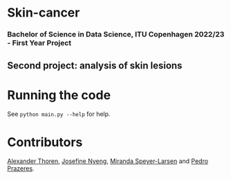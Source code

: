 # Skin-cancer

### Bachelor of Science in Data Science, ITU Copenhagen 2022/23 - First Year Project

## Second project: analysis of skin lesions  
  
# Running the code  
See `python main.py --help` for help.  

# Contributors  
[Alexander Thoren](https://github.com/TheColorman), [Josefine Nyeng](https://github.com/josefinenyeng), [Miranda Speyer-Larsen](https://github.com/mluonium) and [Pedro Prazeres](https://github.com/Pheadar).   
